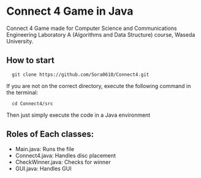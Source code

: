 # Connect 4 Game in Java
Connect 4 Game made for Computer Science and Communications Engineering Laboratory A (Algorithms and Data Structure) course, Waseda University.
## How to start 
```
  git clone https://github.com/Sora0610/Connect4.git
```
If you are not on the correct directory, execute the following command in the terminal:
```
  cd Connect4/src
```
  Then just simply execute the code in a Java environment

## Roles of Each classes:
  - Main.java: Runs the file
  - Connect4.java: Handles disc placement
  - CheckWinner.java: Checks for winner
  - GUI.java: Handles GUI
